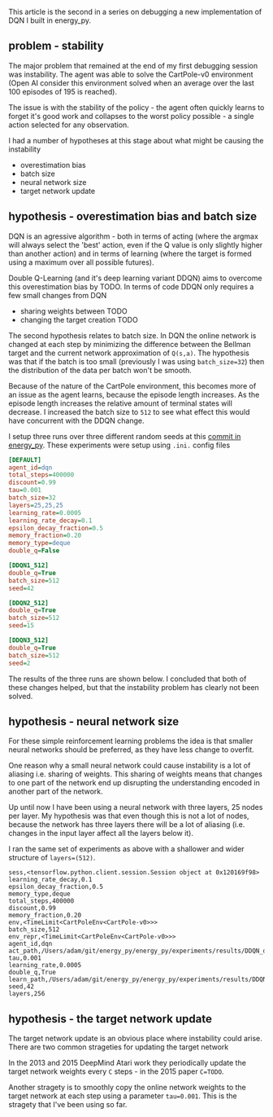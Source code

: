 





This article is the second in a series on debugging a new implementation of DQN I built in energy_py.

## problem - stability

The major problem that remained at the end of my first debugging session was instability.  The agent was able to solve the CartPole-v0 environment (Open AI consider this environment solved when an average over the last 100 episodes of 195 is reached).

The issue is with the stability of the policy - the agent often quickly learns to forget it's good work and collapses to the worst policy possible - a single action selected for any observation.

I had a number of hypotheses at this stage about what might be causing the instability
- overestimation bias
- batch size 
- neural network size
- target network update 

## hypothesis - overestimation bias and batch size

DQN is an agressive algorithm - both in terms of acting (where the argmax will always select the 'best' action, even if the Q value is only slightly higher than another action) and in terms of learning (where the target is formed using a maximum over all possible futures).

Double Q-Learning (and it's deep learning variant DDQN) aims to overcome this overestimation bias by TODO.  In terms of code DDQN only requires a few small changes from DQN
- sharing weights between TODO
- changing the target creation TODO

The second hypothesis relates to batch size.  In DQN the online network is changed at each step by minimizing the difference between the Bellman target and the current network approximation of `Q(s,a)`.  The hypothesis was that if the batch is too small (previously I was using `batch_size=32`) then the distribution of the data per batch won't be smooth.

Because of the nature of the CartPole environment, this becomes more of an issue as the agent learns, because the episode length increases.  As the episode length increases the relative amount of terminal states will decrease.  I increased the batch size to `512` to see what effect this would have concurrent with the DDQN change.

I setup three runs over three different random seeds at this [commit in energy_py](https://github.com/ADGEfficiency/energy_py/tree/8facd61485dced0d76c756eff714eb4053583915).  These experiments were setup using `.ini.` config files

```ini
[DEFAULT]
agent_id=dqn
total_steps=400000
discount=0.99
tau=0.001
batch_size=32
layers=25,25,25
learning_rate=0.0005
learning_rate_decay=0.1
epsilon_decay_fraction=0.5
memory_fraction=0.20
memory_type=deque
double_q=False

[DDQN1_512]
double_q=True
batch_size=512
seed=42

[DDQN2_512]
double_q=True
batch_size=512
seed=15

[DDQN3_512]
double_q=True
batch_size=512
seed=2
```

The results of the three runs are shown below.  I concluded that both of these changes helped, but that the instability problem has clearly not been solved.

## hypothesis - neural network size

For these simple reinforcement learning problems the idea is that smaller neural networks should be preferred, as they have less change to overfit.

One reason why a small neural network could cause instability is a lot of aliasing i.e. sharing of weights.  This sharing of weights means that changes to one part of the network end up disrupting the understanding encoded in another part of the network.

Up until now I have been using a neural network with three layers, 25 nodes per layer.  My hypothesis was that even though this is not a lot of nodes, because the network has three layers there will be a lot of aliasing (i.e. changes in the input layer affect all the layers below it).  

I ran the same set of experiments as above with a shallower and wider structure of `layers=(512)`.

```
sess,<tensorflow.python.client.session.Session object at 0x120169f98>
learning_rate_decay,0.1
epsilon_decay_fraction,0.5
memory_type,deque
total_steps,400000
discount,0.99
memory_fraction,0.20
env,<TimeLimit<CartPoleEnv<CartPole-v0>>>
batch_size,512
env_repr,<TimeLimit<CartPoleEnv<CartPole-v0>>>
agent_id,dqn
act_path,/Users/adam/git/energy_py/energy_py/experiments/results/DDQN_debug/tensorboard/wide_net_1/act
tau,0.001
learning_rate,0.0005
double_q,True
learn_path,/Users/adam/git/energy_py/energy_py/experiments/results/DDQN_debug/tensorboard/wide_net_1/learn
seed,42
layers,256
```

## hypothesis - the target network update

The target network update is an obvious place where instability could arise. There are two common strageties for updating the target network

In the 2013 and 2015 DeepMind Atari work they periodically update the target network weights every `C` steps - in the 2015 paper `C=TODO`. 

Another stragety is to smoothly copy the online network weights to the target network at each step using a parameter `tau=0.001`.  This is the stragety that I've been using so far.
